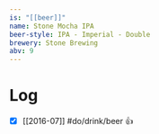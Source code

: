 ```yaml
---
is: "[[beer]]"
name: Stone Mocha IPA
beer-style: IPA - Imperial - Double
brewery: Stone Brewing
abv: 9
---
```

# Log
- [x] [[2016-07]] #do/drink/beer 👍
